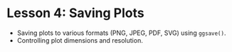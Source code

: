 # Lesson 4: Saving Plots

* Saving plots to various formats (PNG, JPEG, PDF, SVG) using `ggsave()`.
* Controlling plot dimensions and resolution.
